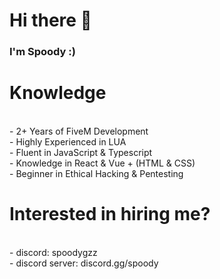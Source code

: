 # Hi there 👋

### I'm Spoody :)

<h1>Knowledge</h1>
<br>- 2+ Years of FiveM Development
<br>- Highly Experienced in LUA
<br>- Fluent in JavaScript & Typescript
<br>- Knowledge in React & Vue + (HTML & CSS)
<br>- Beginner in Ethical Hacking & Pentesting

<h1>Interested in hiring me?</h1>
<br>- discord: spoodygzz
<br>- discord server: discord.gg/spoody
